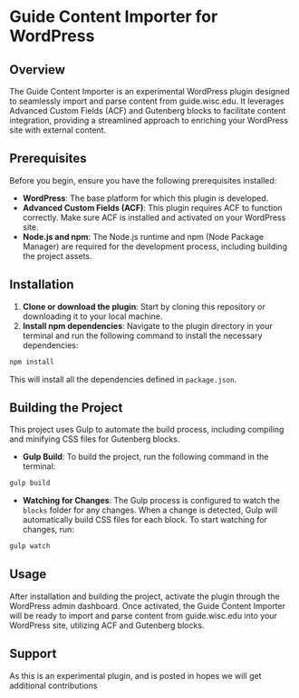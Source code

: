 
# Guide Content Importer for WordPress

## Overview

The Guide Content Importer is an experimental WordPress plugin designed to seamlessly import and parse content from guide.wisc.edu. It leverages Advanced Custom Fields (ACF) and Gutenberg blocks to facilitate content integration, providing a streamlined approach to enriching your WordPress site with external content.

## Prerequisites

Before you begin, ensure you have the following prerequisites installed:

- **WordPress**: The base platform for which this plugin is developed.
- **Advanced Custom Fields (ACF)**: This plugin requires ACF to function correctly. Make sure ACF is installed and activated on your WordPress site.
- **Node.js and npm**: The Node.js runtime and npm (Node Package Manager) are required for the development process, including building the project assets.

## Installation

1. **Clone or download the plugin**: Start by cloning this repository or downloading it to your local machine.
2. **Install npm dependencies**: Navigate to the plugin directory in your terminal and run the following command to install the necessary dependencies:

```bash
npm install
```

This will install all the dependencies defined in `package.json`.

## Building the Project

This project uses Gulp to automate the build process, including compiling and minifying CSS files for Gutenberg blocks.

- **Gulp Build**: To build the project, run the following command in the terminal:

```bash
gulp build
```

- **Watching for Changes**: The Gulp process is configured to watch the `blocks` folder for any changes. When a change is detected, Gulp will automatically build CSS files for each block. To start watching for changes, run:

```bash
gulp watch
```

## Usage

After installation and building the project, activate the plugin through the WordPress admin dashboard. Once activated, the Guide Content Importer will be ready to import and parse content from guide.wisc.edu into your WordPress site, utilizing ACF and Gutenberg blocks.

## Support

As this is an experimental plugin, and is posted in hopes we will get additional contributions


